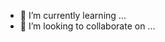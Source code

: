 
- 🌱 I’m currently learning ...
- 💞️ I’m looking to collaborate on ...


<!---
bimalnature/bimalnature is a ✨ special ✨ repository because its `README.md` (this file) appears on your GitHub profile.
You can click the Preview link to take a look at your changes.
--->
